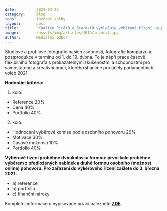 ```yaml
---
date:         2021-03-23
category:     blog
tags:         inzerát volby
layout:       post
title:        "Koalice Pirátů a Starostů vyhlašuje výběrové řízení na pozici fotografa"
image:        /assets/img/articles/2019/inzerat.jpg 
author:       Mediální odbor
---
```


Studiové a profilové fotografie našich osobností, fotografie komparzu a postprodukce v termínu od 1. do 19. dubna. To je nápň práce časově flexibilního fotografa s prokazatelnými zkušenostmi a schopnostmi pro samostatnou a kreativní práci, kterého sháníme pro účely parlamentních voleb 2021. 

**Hodnotící kritéria:**
1. kolo:
* Reference 20%
* Cena 40%
* Portfolio 40%

2. kolo:
* Hodnocení výběrové komise podle osobního pohovoru 20%
* Motivace 30%
* Časové možnosti 10%
* Portfolio 40%

**Výběrové řízení proběhne dvoukolovou formou: první kolo proběhne výběrem z předložených nabídek a druhé formou osobního (možnost online) pohovoru. Pro zařazení do výběrového řízení zašlete do 3. března 2021:**


* a) reference
* b) portfolio
* c) finanční nároky

Kompletní informace o vypisované pozici naleznete **[ZDE](https://forum.pirati.cz/viewtopic.php?t=56716).**

